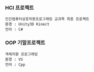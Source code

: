 
### HCI 프로젝트
    인간컴퓨터상호작용프로그래밍 교과목 최종 프로젝트
    환경 : Unity3D Kinect
    언어 : C#
   
### OOP 기말프로젝트
    객체지향 프로그래밍
    환경 : VS
    언어 : Cpp
